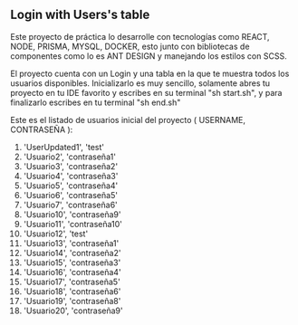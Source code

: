 ## Login with Users's table

Este proyecto de práctica lo desarrolle con tecnologías como REACT, NODE, PRISMA, MYSQL, DOCKER, esto junto con bibliotecas de componentes como lo es ANT DESIGN y manejando los estilos con SCSS.

El proyecto cuenta con un Login y una tabla en la que te muestra todos los usuarios disponibles.
Inicializarlo es muy sencillo, solamente abres tu proyecto en tu IDE favorito y escribes en su terminal "sh start.sh", y para finalizarlo escribes en tu terminal "sh end.sh"

Este es el listado de usuarios inicial del proyecto ( USERNAME, CONTRASEÑA ):


1. 'UserUpdated1', 'test'
2. 'Usuario2', 'contraseña1'
3. 'Usuario3', 'contraseña2'
4. 'Usuario4', 'contraseña3'
5. 'Usuario5', 'contraseña4'
6. 'Usuario6', 'contraseña5'
7. 'Usuario7', 'contraseña6'
8. 'Usuario10', 'contraseña9'
9. 'Usuario11', 'contraseña10'
10. 'Usuario12', 'test'
11. 'Usuario13', 'contraseña1'
12. 'Usuario14', 'contraseña2'
13. 'Usuario15', 'contraseña3'
14. 'Usuario16', 'contraseña4'
15. 'Usuario17', 'contraseña5'
16. 'Usuario18', 'contraseña6'
17. 'Usuario19', 'contraseña8'
18. 'Usuario20', 'contraseña9'

